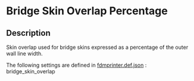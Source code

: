 # Bridge Skin Overlap Percentage

## Description
Skin overlap used for bridge skins expressed as a percentage of the outer wall line width.

The following settings are defined in [fdmprinter.def.json](https://github.com/smartavionics/Cura/blob/mb-master/resources/definitions/fdmprinter.def.json) : bridge_skin_overlap